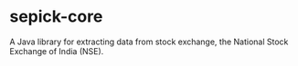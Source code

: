 # sepick-core

A Java library for extracting data from stock exchange, the National Stock Exchange of India (NSE).
